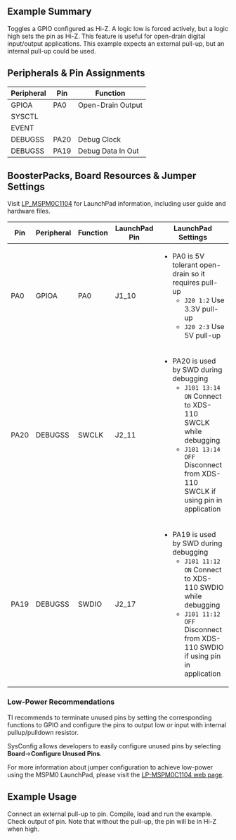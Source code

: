 ## Example Summary

Toggles a GPIO configured as Hi-Z.
A logic low is forced actively, but a logic high sets the pin as Hi-Z.
This feature is useful for open-drain digital input/output applications.
This example expects an external pull-up, but an internal pull-up could be used.

## Peripherals & Pin Assignments

| Peripheral | Pin | Function |
| --- | --- | --- |
| GPIOA | PA0 | Open-Drain Output |
| SYSCTL |  |  |
| EVENT |  |  |
| DEBUGSS | PA20 | Debug Clock |
| DEBUGSS | PA19 | Debug Data In Out |

## BoosterPacks, Board Resources & Jumper Settings

Visit [LP_MSPM0C1104](https://www.ti.com/tool/LP-MSPM0C1104) for LaunchPad information, including user guide and hardware files.

| Pin | Peripheral | Function | LaunchPad Pin | LaunchPad Settings |
| --- | --- | --- | --- | --- |
| PA0 | GPIOA | PA0 | J1_10 | <ul><li>PA0 is 5V tolerant open-drain so it requires pull-up<br><ul><li>`J20 1:2` Use 3.3V pull-up<br><li>`J20 2:3` Use 5V pull-up</ul></ul> |
| PA20 | DEBUGSS | SWCLK | J2_11 | <ul><li>PA20 is used by SWD during debugging<br><ul><li>`J101 13:14 ON` Connect to XDS-110 SWCLK while debugging<br><li>`J101 13:14 OFF` Disconnect from XDS-110 SWCLK if using pin in application</ul></ul> |
| PA19 | DEBUGSS | SWDIO | J2_17 | <ul><li>PA19 is used by SWD during debugging<br><ul><li>`J101 11:12 ON` Connect to XDS-110 SWDIO while debugging<br><li>`J101 11:12 OFF` Disconnect from XDS-110 SWDIO if using pin in application</ul></ul> |

### Low-Power Recommendations
TI recommends to terminate unused pins by setting the corresponding functions to
GPIO and configure the pins to output low or input with internal
pullup/pulldown resistor.

SysConfig allows developers to easily configure unused pins by selecting **Board**→**Configure Unused Pins**.

For more information about jumper configuration to achieve low-power using the
MSPM0 LaunchPad, please visit the [LP-MSPM0C1104 web page](https://www.ti.com/tool/LP-MSPM0C1104).

## Example Usage
Connect an external pull-up to pin.
Compile, load and run the example.
Check output of pin. Note that without the pull-up, the pin will be in Hi-Z
when high.

